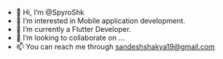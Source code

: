 - 👋 Hi, I’m @SpyroShk
- 👀 I’m interested in Mobile application development.
- 🌱 I’m currently a Flutter Developer.
- 💞️ I’m looking to collaborate on ...
- 📫 You can reach me through sandeshshakya19@gmail.com

<!---
SpyroShk/SpyroShk is a ✨ special ✨ repository because its `README.md` (this file) appears on your GitHub profile.
You can click the Preview link to take a look at your changes.
--->
